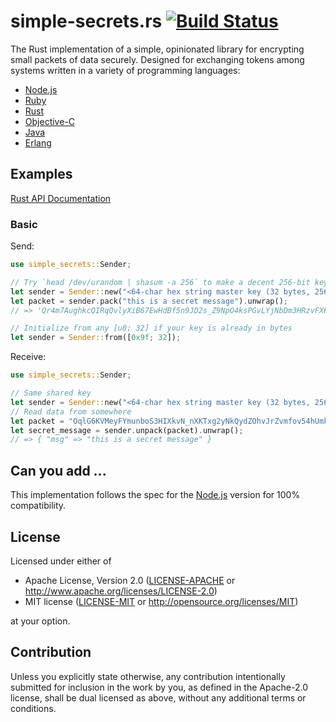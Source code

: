 # simple-secrets.rs [![Build Status](https://travis-ci.org/timshadel/simple-secrets.rs.png?branch=master)](https://travis-ci.org/timshadel/simple-secrets.rs)

The Rust implementation of a simple, opinionated library for encrypting small packets of data securely. Designed for exchanging tokens among systems written in a variety of programming languages:

- [Node.js](https://github.com/timshadel/simple-secrets)
- [Ruby](https://github.com/timshadel/simple-secrets.rb)
- [Rust](https://github.com/timshadel/simple-secrets.rs)
- [Objective-C](https://github.com/timshadel/SimpleSecrets)
- [Java](https://github.com/timshadel/simple-secrets.java)
- [Erlang](https://github.com/CamShaft/simple_secrets.erl)

## Examples

[Rust API Documentation](https://docs.rs/simple-secrets/)

### Basic

Send:

```rust
use simple_secrets::Sender;

// Try `head /dev/urandom | shasum -a 256` to make a decent 256-bit key
let sender = Sender::new("<64-char hex string master key (32 bytes, 256 bits)>").unwrap();
let packet = sender.pack("this is a secret message").unwrap();
// => 'Qr4m7AughkcQIRqQvlyXiB67EwHdBf5n9JD2s_Z9NpO4ksPGvLYjNbDm3HRzvFXFSpV2IqDQw_LTamndMh2c7iOQT0lSp4LstqJPAtoQklU5sb7JHYyTOuf-6W-q7W8gAnq1wCs5'
```

```rust
// Initialize from any [u8; 32] if your key is already in bytes
let sender = Sender::from([0x9f; 32]);
```

Receive:

```rust
use simple_secrets::Sender;

// Same shared key
let sender = Sender::new("<64-char hex string master key (32 bytes, 256 bits)>").unwrap();
// Read data from somewhere
let packet = "OqlG6KVMeyFYmunboS3HIXkvN_nXKTxg2yNkQydZOhvJrZvmfov54hUmkkiZCnlhzyrlwOJkbV7XnPPbqvdzZ6TsFOO5YdmxjxRksZmeIhbhLaMiDbfsOuSY1dBn_ZgtYCw-FRIM".to_string();
let secret_message = sender.unpack(packet).unwrap();
// => { "msg" => "this is a secret message" }
```

## Can you add ...

This implementation follows the spec for the [Node.js](https://github.com/timshadel/simple-secrets) version for 100% compatibility.

## License

Licensed under either of

- Apache License, Version 2.0
  ([LICENSE-APACHE](LICENSE-APACHE) or http://www.apache.org/licenses/LICENSE-2.0)
- MIT license
  ([LICENSE-MIT](LICENSE-MIT) or http://opensource.org/licenses/MIT)

at your option.

## Contribution

Unless you explicitly state otherwise, any contribution intentionally submitted
for inclusion in the work by you, as defined in the Apache-2.0 license, shall be
dual licensed as above, without any additional terms or conditions.
